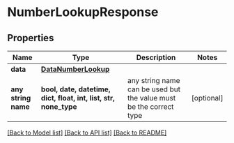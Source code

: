 # NumberLookupResponse


## Properties
Name | Type | Description | Notes
------------ | ------------- | ------------- | -------------
**data** | [**DataNumberLookup**](DataNumberLookup.md) |  | 
**any string name** | **bool, date, datetime, dict, float, int, list, str, none_type** | any string name can be used but the value must be the correct type | [optional]

[[Back to Model list]](../../README.md#models) [[Back to API list]](../../README.md#available-methods) [[Back to README]](../../README.md)


